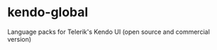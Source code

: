 kendo-global
============

Language packs for Telerik's Kendo UI (open source and commercial version)